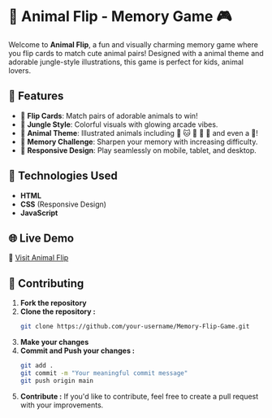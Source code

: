 # 🐾 Animal Flip - Memory Game 🎮

Welcome to **Animal Flip**, a fun and visually charming memory game where you flip cards to match cute animal pairs! Designed with a animal theme and adorable jungle-style illustrations, this game is perfect for kids, animal lovers.

## 🚀 Features

- 🎴 **Flip Cards**: Match pairs of adorable animals to win!
- 🌳 **Jungle Style**: Colorful visuals with glowing arcade vibes.
- 🐻 **Animal Theme**: Illustrated animals including 🐶 🐱 🦊 🐼 🐰 and even a 🐻!
- 🧠 **Memory Challenge**: Sharpen your memory with increasing difficulty.
- 📱 **Responsive Design**: Play seamlessly on mobile, tablet, and desktop.

## 🔧 Technologies Used

- **HTML**
- **CSS** (Responsive Design)
- **JavaScript**

## 🌐 Live Demo

🔗 [Visit Animal Flip](https://animal-flip.netlify.app/)

## 🤝 Contributing

1. **Fork the repository**
2. **Clone the repository :**
   ```bash
   git clone https://github.com/your-username/Memory-Flip-Game.git
3. **Make your changes**
4. **Commit and Push your changes :**
   ```bash
   git add .
   git commit -m "Your meaningful commit message"
   git push origin main
5. **Contribute :**
   If you'd like to contribute, feel free to create a pull request with your improvements.
